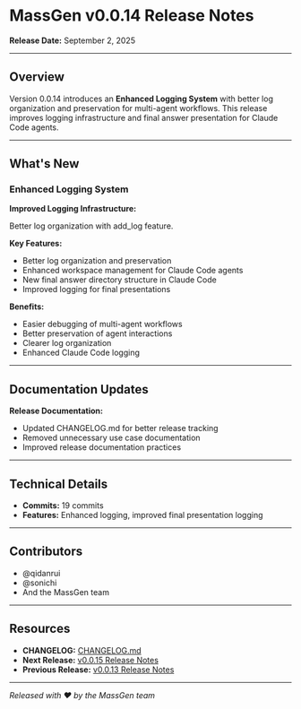 # MassGen v0.0.14 Release Notes

**Release Date:** September 2, 2025

---

## Overview

Version 0.0.14 introduces an **Enhanced Logging System** with better log organization and preservation for multi-agent workflows. This release improves logging infrastructure and final answer presentation for Claude Code agents.

---

## What's New

### Enhanced Logging System

**Improved Logging Infrastructure:**

Better log organization with add_log feature.

**Key Features:**
- Better log organization and preservation
- Enhanced workspace management for Claude Code agents
- New final answer directory structure in Claude Code
- Improved logging for final presentations

**Benefits:**
- Easier debugging of multi-agent workflows
- Better preservation of agent interactions
- Clearer log organization
- Enhanced Claude Code logging

---

## Documentation Updates

**Release Documentation:**
- Updated CHANGELOG.md for better release tracking
- Removed unnecessary use case documentation
- Improved release documentation practices

---

## Technical Details

- **Commits:** 19 commits
- **Features:** Enhanced logging, improved final presentation logging

---

## Contributors

- @qidanrui
- @sonichi
- And the MassGen team

---

## Resources

- **CHANGELOG:** [CHANGELOG.md](../../../CHANGELOG.md#0014---2025-09-02)
- **Next Release:** [v0.0.15 Release Notes](../v0.0.15/release-notes.md)
- **Previous Release:** [v0.0.13 Release Notes](../v0.0.13/release-notes.md)

---

*Released with ❤️ by the MassGen team*
